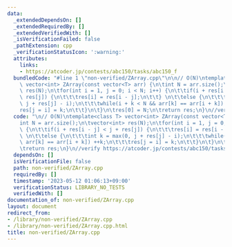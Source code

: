 ```yaml
---
data:
  _extendedDependsOn: []
  _extendedRequiredBy: []
  _extendedVerifiedWith: []
  _isVerificationFailed: false
  _pathExtension: cpp
  _verificationStatusIcon: ':warning:'
  attributes:
    links:
    - https://atcoder.jp/contests/abc150/tasks/abc150_f
  bundledCode: "#line 1 \"non-verified/ZArray.cpp\"\n\n// O(N)\ntemplate<class T>\
    \ vector<int> ZArray(const vector<T> arr) {\n\tint N = arr.size();\n\tvector<int>\
    \ res(N);\n\tfor(int i = 1, j = 0; i < N; i++) {\n\t\tif(i + res[i - j] < j +\
    \ res[j]) {\n\t\t\tres[i] = res[i - j];\n\t\t} \n\t\telse {\n\t\t\tint k = max(0,\
    \ j + res[j] - i);\n\t\t\twhile(i + k < N && arr[k] == arr[i + k]) ++k;\n\t\t\t\
    res[j = i] = k;\n\t\t}\n\t}\n\tres[0] = N;\n\treturn res;\n}\n//verify https://atcoder.jp/contests/abc150/tasks/abc150_f\n"
  code: "\n// O(N)\ntemplate<class T> vector<int> ZArray(const vector<T> arr) {\n\t\
    int N = arr.size();\n\tvector<int> res(N);\n\tfor(int i = 1, j = 0; i < N; i++)\
    \ {\n\t\tif(i + res[i - j] < j + res[j]) {\n\t\t\tres[i] = res[i - j];\n\t\t}\
    \ \n\t\telse {\n\t\t\tint k = max(0, j + res[j] - i);\n\t\t\twhile(i + k < N &&\
    \ arr[k] == arr[i + k]) ++k;\n\t\t\tres[j = i] = k;\n\t\t}\n\t}\n\tres[0] = N;\n\
    \treturn res;\n}\n//verify https://atcoder.jp/contests/abc150/tasks/abc150_f"
  dependsOn: []
  isVerificationFile: false
  path: non-verified/ZArray.cpp
  requiredBy: []
  timestamp: '2023-05-12 01:06:13+09:00'
  verificationStatus: LIBRARY_NO_TESTS
  verifiedWith: []
documentation_of: non-verified/ZArray.cpp
layout: document
redirect_from:
- /library/non-verified/ZArray.cpp
- /library/non-verified/ZArray.cpp.html
title: non-verified/ZArray.cpp
---
```

